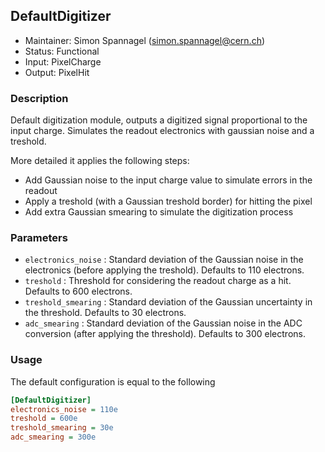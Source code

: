 ## DefaultDigitizer
* Maintainer: Simon Spannagel (<simon.spannagel@cern.ch>)
* Status: Functional
* Input: PixelCharge
* Output: PixelHit

### Description
Default digitization module, outputs a digitized signal proportional to the input charge.  Simulates the readout electronics with gaussian noise and a treshold. 

More detailed it applies the following steps:

* Add Gaussian noise to the input charge value to simulate errors in the readout
* Apply a treshold (with a Gaussian treshold border) for hitting the pixel
* Add extra Gaussian smearing to simulate the digitization process

### Parameters
* `electronics_noise` : Standard deviation of the Gaussian noise in the electronics (before applying the treshold). Defaults to 110 electrons.
* `treshold` : Threshold for considering the readout charge as a hit. Defaults to 600 electrons.
* `treshold_smearing` : Standard deviation of the Gaussian uncertainty in the threshold. Defaults to 30 electrons.
* `adc_smearing` : Standard deviation of the Gaussian noise in the ADC conversion (after applying the threshold). Defaults to 300 electrons.

### Usage
The default configuration is equal to the following

```ini
[DefaultDigitizer]
electronics_noise = 110e
treshold = 600e
treshold_smearing = 30e
adc_smearing = 300e
```
